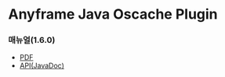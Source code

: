 Anyframe Java Oscache Plugin
====

### 매뉴얼(1.6.0)
* [PDF](manual/oscache-1.6.0.pdf)
* [API(JavaDoc)](javadoc)



